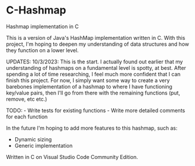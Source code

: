 # C-Hashmap
Hashmap implementation in C

This is a version of Java's HashMap implementation written in C. With
this project, I'm hoping to deepen my understanding of data structures
and how they function on a lower level.

UPDATES:
    10/3/2023: This is the start. I actually found out earlier that my
    understanding of hashmaps on a fundamental level is spotty, at best.
    After spending a lot of time researching, I feel much more confident
    that I can finish this project. For now, I simply want some way to
    create a very barebones implementation of a hashmap to where I have
    functioning key/value pairs, then I'll go from there with the
    remaining functions (put, remove, etc etc.)

TODO:
    - Write tests for existing functions
    - Write more detailed comments for each function

In the future I'm hoping to add more features to this hashmap, such as:
- Dynamic sizing
- Generic implementation

Written in C on Visual Studio Code Community Edition.